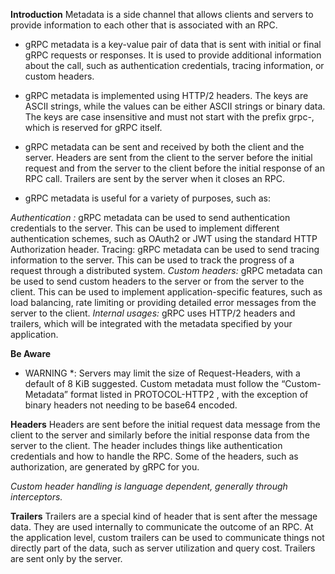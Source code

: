 **Introduction**
Metadata is a side channel that allows clients and servers to provide information to each other that is associated with an RPC.

* gRPC metadata is a key-value pair of data that is sent with initial or final gRPC requests or responses. It is used to provide additional information about the call, such as authentication credentials, tracing information, or custom headers.

* gRPC metadata is implemented using HTTP/2 headers. The keys are ASCII strings, while the values can be either ASCII strings or binary data. The keys are case insensitive and must not start with the prefix grpc-, which is reserved for gRPC itself.

* gRPC metadata can be sent and received by both the client and the server. Headers are sent from the client to the server before the initial request and from the server to the client before the initial response of an RPC call. Trailers are sent by the server when it closes an RPC.

* gRPC metadata is useful for a variety of purposes, such as:

*Authentication :* gRPC metadata can be used to send authentication credentials to the server. This can be used to implement different authentication schemes, such as OAuth2 or JWT using the standard HTTP Authorization header.
Tracing: gRPC metadata can be used to send tracing information to the server. This can be used to track the progress of a request through a distributed system.
*Custom headers:* gRPC metadata can be used to send custom headers to the server or from the server to the client. This can be used to implement application-specific features, such as load balancing, rate limiting or providing detailed error messages from the server to the client.
*Internal usages:* gRPC uses HTTP/2 headers and trailers, which will be integrated with the metadata specified by your application.


**Be Aware**
* WARNING *: Servers may limit the size of Request-Headers, with a default of 8 KiB suggested.
Custom metadata must follow the “Custom-Metadata” format listed in PROTOCOL-HTTP2 , with the exception of binary headers not needing to be base64 encoded.

**Headers**
Headers are sent before the initial request data message from the client to the server and similarly before the initial response data from the server to the client. The header includes things like authentication credentials and how to handle the RPC. Some of the headers, such as authorization, are generated by gRPC for you.

*Custom header handling is language dependent, generally through interceptors.*

**Trailers**
Trailers are a special kind of header that is sent after the message data. They are used internally to communicate the outcome of an RPC. At the application level, custom trailers can be used to communicate things not directly part of the data, such as server utilization and query cost. Trailers are sent only by the server.